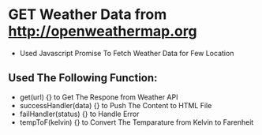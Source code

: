 # GET Weather Data from http://openweathermap.org

- Used Javascript Promise To Fetch Weather Data for Few Location

## Used The Following Function:

- get(url) {} to Get The Respone from Weather API
- successHandler(data) {} to Push The Content to HTML File
- failHandler(status) {} to Handle Error
- tempToF(kelvin) {} to Convert The Temparature from Kelvin to Farenheit
